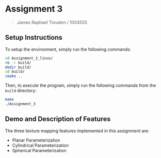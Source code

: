 # Assignment 3

> James Raphael Tiovalen / 1004555

## Setup Instructions

To setup the environment, simply run the following commands:

```bash
cd Assignment_3_linux/
rm -r build/
mkdir build/
cd build/
cmake ..
```

Then, to execute the program, simply run the following commands from the `build` directory:

```bash
make
./Assignment_3
```

## Demo and Description of Features

The three texture mapping features implemented in this assignment are:

- Planar Parameterization
- Cylindrical Parameterization
- Spherical Parameterization

